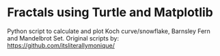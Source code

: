 # Fractals using Turtle and Matplotlib
Python script to calculate and plot Koch curve/snowflake, Barnsley Fern and Mandelbrot Set.
Original scripts by: https://github.com/itsliterallymonique/
